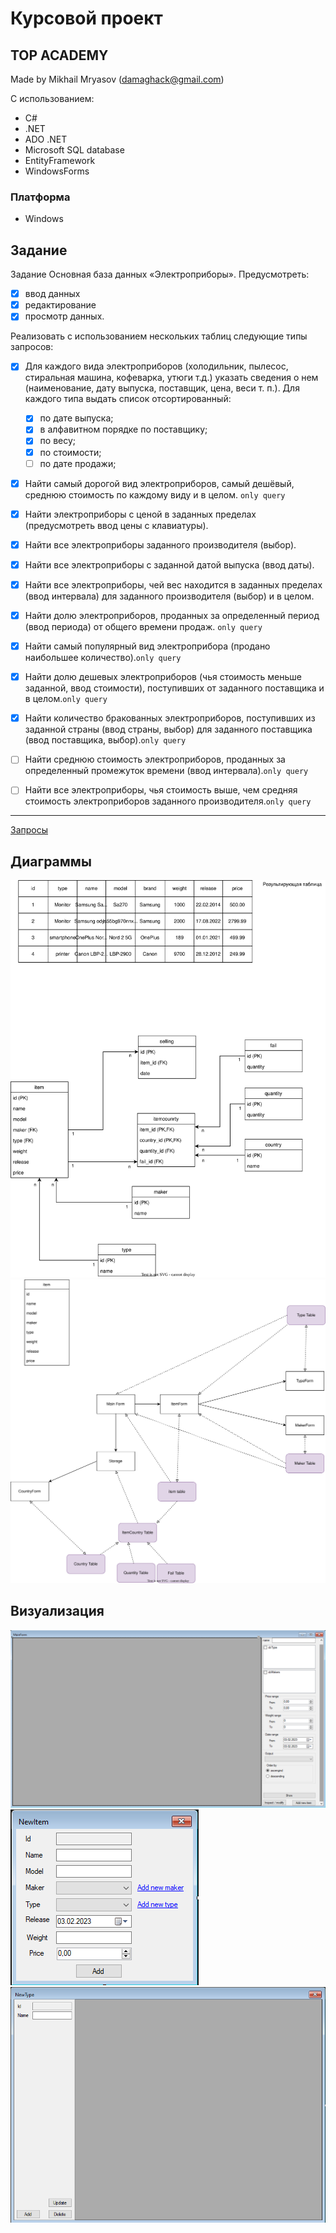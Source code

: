 # Курсовой проект

## TOP ACADEMY

Made by Mikhail Mryasov (damaghack@gmail.com)

С использованием:

* C#
* .NET
* ADO .NET
* Microsoft SQL database
* EntityFramework
* WindowsForms

### Платформа

* Windows

## Задание

Задание Основная база данных «Электроприборы».
Предусмотреть:

* [X] ввод данных
* [X] редактирование
* [X] просмотр данных.

Реализовать с использованием нескольких таблиц следующие типы запросов:

* [X] Для каждого вида электроприборов (холодильник, пылесос, стиральная машина, кофеварка, утюги т.д.) указать сведения о нем (наименование, дату выпуска, поставщик, цена, веси т. п.).
  Для каждого типа выдать список отсортированный:

  * [X] по дате выпуска;
  * [X] в алфавитном порядке по поставщику;
  * [X] по весу;
  * [X] по стоимости;
  * [ ] по дате продажи;
* [X] Найти самый дорогой вид электроприборов, самый дешёвый, среднюю стоимость по каждому виду и в целом. ``only query``
* [X] Найти электроприборы с ценой в заданных пределах (предусмотреть ввод цены с клавиатуры).
* [X] Найти все электроприборы заданного производителя (выбор).
* [X] Найти все электроприборы с заданной датой выпуска (ввод даты).
* [X] Найти все электроприборы, чей вес находится в заданных пределах (ввод интервала) для заданного производителя (выбор) и в целом.
* [X] Найти долю электроприборов, проданных за определенный период (ввод периода) от общего времени продаж. ``only query``
* [X] Найти самый популярный вид электроприбора (продано наибольшее количество).``only query``
* [X] Найти долю дешевых электроприборов (чья стоимость меньше заданной, ввод стоимости), поступивших от заданного поставщика и в целом.``only query``
* [X] Найти количество бракованных электроприборов, поступивших из заданной страны (ввод страны, выбор) для заданного поставщика (ввод поставщика, выбор).``only query``
* [ ] Найти среднюю стоимость электроприборов, проданных за определенный промежуток времени (ввод интервала).``only query``
* [ ] Найти все электроприборы, чья стоимость выше, чем средняя стоимость электроприборов заданного производителя.``only query``

---
[Запросы](Queries/README.md)

## Диаграммы

![Diagram](resources/diagrams/UML.drawio.svg)
![Diagram](resources/diagrams/FormsRelations.drawio.svg)

## Визуализация

![Screenshot](resources/images/main.png)
![Screenshot](resources/images/NewItemForm.png)
![Screenshot](resources/images/newTypeForm.png)
